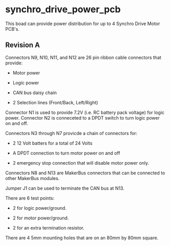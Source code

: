 # synchro_drive_power_pcb

This boad can provide power distribution for up to 4
Synchro Drive Motor PCB's.

## Revision A

Connectors N9, N10, N11, and N12 are 26 pin ribbon cable connectors
that provide:

* Motor power

* Logic power

* CAN bus daisy chain

* 2 Selection lines (Front/Back, Left/Right)

Connector N1 is used to provide 7.2V (i.e. RC battery pack
voltage) for logic power.  Connector N2 is conneceted to a DPDT
switch to turn logic power on and off.

Connectors N3 through N7 provicde a chain of connectors for:

* 2 12 Volt batters for a total of 24 Volts

* A DPDT connection to turn motor power on and off

* 2 emergency stop connection that will disable motor power only.

Connectors N8 and N13 are MakerBus connectors that can be
connected to other MakerBus modules.

Jumper J1 can be used to terminate the CAN bus at N13.

There are 6 test points:

* 2 for logic power/ground.

* 2 for motor power/ground.

* 2 for an extra termination resistor.

There are 4 5mm mounting holes that are on an 80mm by 80mm square.
